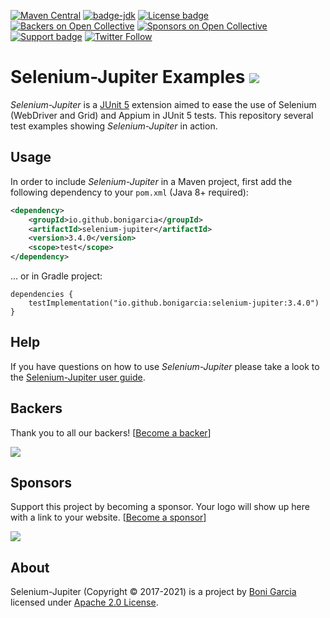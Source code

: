 [![Maven Central](https://img.shields.io/maven-central/v/io.github.bonigarcia/selenium-jupiter.svg)](http://search.maven.org/#search%7Cga%7C1%7Cg%3Aio.github.bonigarcia%20a%3Aselenium-jupiter)
[![badge-jdk](https://img.shields.io/badge/jdk-8-green.svg)](http://www.oracle.com/technetwork/java/javase/downloads/index.html)
[![License badge](https://img.shields.io/badge/license-Apache2-green.svg)](http://www.apache.org/licenses/LICENSE-2.0)
[![Backers on Open Collective](https://opencollective.com/selenium-jupiter/backers/badge.svg)](#backers)
[![Sponsors on Open Collective](https://opencollective.com/selenium-jupiter/sponsors/badge.svg)](#sponsors)
[![Support badge](https://img.shields.io/badge/stackoverflow-selenium_jupiter-green.svg)](https://stackoverflow.com/questions/tagged/selenium-jupiter?sort=newest)
[![Twitter Follow](https://img.shields.io/twitter/follow/boni_gg.svg?style=social)](https://twitter.com/boni_gg)

# Selenium-Jupiter Examples [![][Logo]][GitHub Repository]

*Selenium-Jupiter* is a [JUnit 5] extension aimed to ease the use of Selenium (WebDriver and Grid) and Appium in JUnit 5 tests. This repository several test examples showing *Selenium-Jupiter* in action.

## Usage

In order to include *Selenium-Jupiter* in a Maven project, first add the following dependency to your `pom.xml` (Java 8+ required):

```xml
<dependency>
    <groupId>io.github.bonigarcia</groupId>
    <artifactId>selenium-jupiter</artifactId>
    <version>3.4.0</version>
    <scope>test</scope>
</dependency>
```

... or in Gradle project:

```
dependencies {
    testImplementation("io.github.bonigarcia:selenium-jupiter:3.4.0")
}
```

## Help

If you have questions on how to use *Selenium-Jupiter* please take a look to the [Selenium-Jupiter user guide].

## Backers

Thank you to all our backers! [[Become a backer](https://opencollective.com/selenium-jupiter#backer)]

<a href="https://opencollective.com/selenium-jupiter#backers" target="_blank"><img src="https://opencollective.com/selenium-jupiter/backers.svg?width=890"></a>

## Sponsors

Support this project by becoming a sponsor. Your logo will show up here with a link to your website. [[Become a sponsor](https://opencollective.com/selenium-jupiter#sponsor)]

<a href="https://opencollective.com/selenium-jupiter/sponsor/0/website" target="_blank"><img src="https://opencollective.com/selenium-jupiter/sponsor/0/avatar.svg"></a>

## About

Selenium-Jupiter (Copyright &copy; 2017-2021) is a project by [Boni Garcia] licensed under [Apache 2.0 License].

[Apache 2.0 License]: http://www.apache.org/licenses/LICENSE-2.0
[Boni Garcia]: http://bonigarcia.github.io/
[GitHub Repository]: https://github.com/bonigarcia/selenium-jupiter-examples
[JUnit 5]: https://junit.org/junit5/docs/current/user-guide/
[Logo]: http://bonigarcia.github.io/img/selenium-jupiter.png
[Selenium-Jupiter user guide]: https://bonigarcia.github.io/selenium-jupiter/
